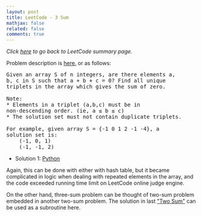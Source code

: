 ```yaml
---
layout: post
title: LeetCode - 3 Sum
mathjax: false
related: false
comments: true
---
```



_Click [here](./index.html) to go back to LeetCode summary page._

Problem description is [here](https://oj.leetcode.com/problems/3sum/), or as follows: 

<pre>
Given an array S of n integers, are there elements a, 
b, c in S such that a + b + c = 0? Find all unique 
triplets in the array which gives the sum of zero.

Note:
* Elements in a triplet (a,b,c) must be in 
non-descending order. (ie, a ≤ b ≤ c)
* The solution set must not contain duplicate triplets.

For example, given array S = {-1 0 1 2 -1 -4}, a 
solution set is:
    (-1, 0, 1)
    (-1, -1, 2)
</pre>

* Solution 1: [Python](https://github.com/lijunhw/leetcode_practice/blob/master/3_sum_medium/Solution1.py)

Again, this can be done with either with hash table, but it became complicated in logic when dealing with repeated elements in the array, and the code exceeded running time limit on LeetCode online judge engine. 

On the other hand, three-sum problem can be thought of two-sum problem embedded in another two-sum problem. The solution in last ["Two Sum"](./two_sum.html) can be used as a subroutine here. 
